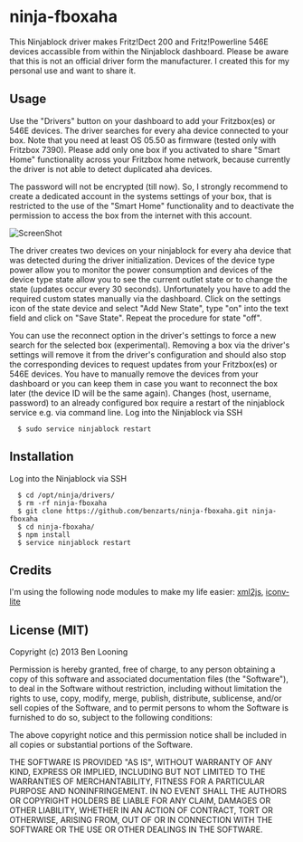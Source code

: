 ninja-fboxaha
===
This Ninjablock driver makes Fritz!Dect 200 and Fritz!Powerline 546E devices accassible from within the Ninjablock dashboard.
Please be aware that this is not an official driver form the manufacturer. I created this for my personal use and want to share it.

## Usage
Use the "Drivers" button on your dashboard to add your Fritzbox(es) or 546E devices. The driver searches for every aha device connected to your box. Note that you need at least OS 05.50 as firmware (tested only with Fritzbox 7390). Please add only one box if you activated to share "Smart Home" functionality across your Fritzbox home network, because currently the driver is not able to detect duplicated aha devices.

The password will not be encrypted (till now). So, I strongly recommend to create a dedicated account in the systems settings of your box, that is restricted to the use of the "Smart Home" functionality and to deactivate the permission to access the box from the internet with this account.

![ScreenShot](https://raw.github.com/benzarts/ninja-fboxaha/master/dashboard.png)

The driver creates two devices on your ninjablock for every aha device that was detected during the driver initialization. Devices of the device type power allow you to monitor the power consumption and devices of the device type state allow you to see the current outlet state or to change the state (updates occur every 30 seconds). Unfortunately you have to add the required custom states manually via the dashboard. Click on the settings icon of the state device and select "Add New State", type "on" into the text field and click on "Save State". Repeat the procedure for state "off". 
 
You can use the reconnect option in the driver's settings to force a new search for the selected box (experimental). Removing a box via the driver's settings will remove it from the driver's configuration and should also stop the corresponding devices to request updates from your Fritzbox(es) or 546E devices. You have to manually remove the devices from your dashboard or you can keep them in case you want to reconnect the box later (the device ID will be the same again). Changes (host, username, password) to an already configured box require a restart of the ninjablock service e.g. via command line. Log into the Ninjablock via SSH
```
  $ sudo service ninjablock restart
```

## Installation
Log into the Ninjablock via SSH 
```
  $ cd /opt/ninja/drivers/
  $ rm -rf ninja-fboxaha
  $ git clone https://github.com/benzarts/ninja-fboxaha.git ninja-fboxaha
  $ cd ninja-fboxaha/
  $ npm install
  $ service ninjablock restart
```

## Credits
I'm using the following node modules to make my life easier:
[xml2js](https://github.com/Leonidas-from-XIV/node-xml2js),
[iconv-lite](https://github.com/ashtuchkin/iconv-lite)

## License (MIT)
Copyright (c) 2013 Ben Looning

Permission is hereby granted, free of charge, to any person obtaining a copy of this software and associated documentation files (the "Software"), to deal in the Software without restriction, including without limitation the rights to use, copy, modify, merge, publish, distribute, sublicense, and/or sell copies of the Software, and to permit persons to whom the Software is furnished to do so, subject to the following conditions:

The above copyright notice and this permission notice shall be included in all copies or substantial portions of the Software.

THE SOFTWARE IS PROVIDED "AS IS", WITHOUT WARRANTY OF ANY KIND, EXPRESS OR IMPLIED, INCLUDING BUT NOT LIMITED TO THE WARRANTIES OF MERCHANTABILITY, FITNESS FOR A PARTICULAR PURPOSE AND NONINFRINGEMENT. IN NO EVENT SHALL THE AUTHORS OR COPYRIGHT HOLDERS BE LIABLE FOR ANY CLAIM, DAMAGES OR OTHER LIABILITY, WHETHER IN AN ACTION OF CONTRACT, TORT OR OTHERWISE, ARISING FROM, OUT OF OR IN CONNECTION WITH THE SOFTWARE OR THE USE OR OTHER DEALINGS IN THE SOFTWARE.

